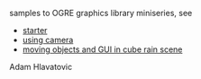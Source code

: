 samples to OGRE graphics library miniseries, see

- [starter](https://sansajn.github.io/post/2020/12/01/ogre-starter.html)
- [using camera](https://sansajn.github.io/post/2021/01/13/ogre-camera.html)
- [moving objects and GUI in cube rain scene](https://sansajn.github.io/post/2021/01/15/ogre-moving-objects.html)

Adam Hlavatovic
